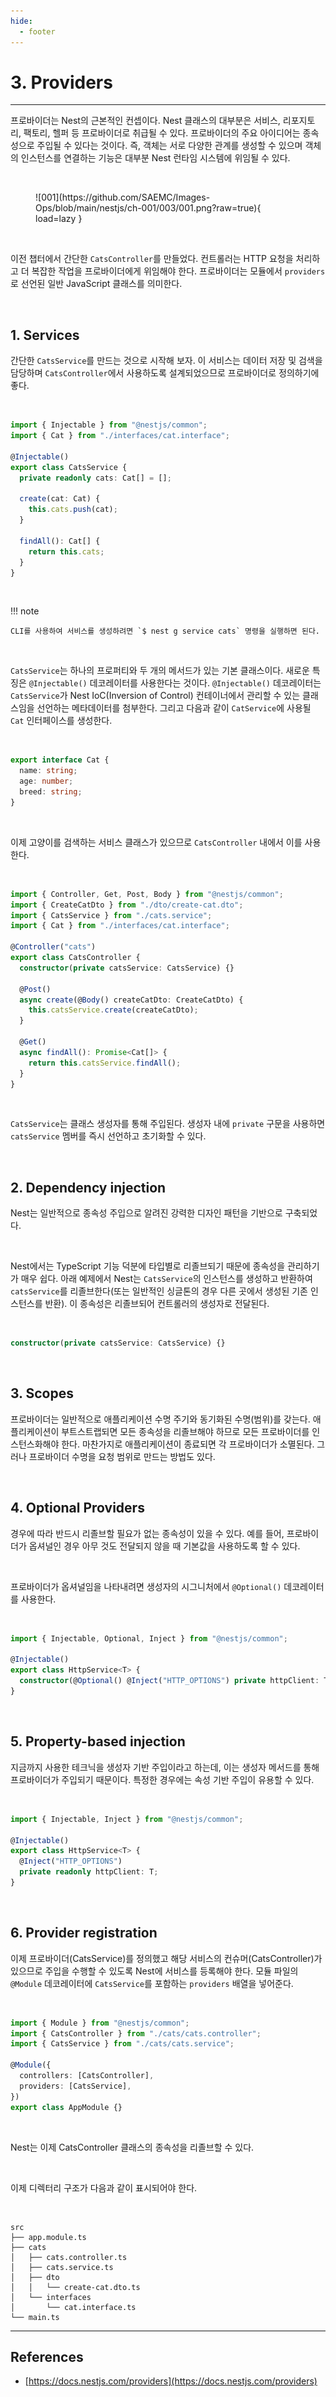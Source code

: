 ```yaml
---
hide:
  - footer
---
```


# 3. Providers

---

프로바이더는 Nest의 근본적인 컨셉이다. Nest 클래스의 대부분은 서비스, 리포지토리, 팩토리, 헬퍼 등 프로바이더로 취급될 수 있다. 프로바이더의 주요 아이디어는 종속성으로 주입될 수 있다는 것이다. 즉, 객체는 서로 다양한 관계를 생성할 수 있으며 객체의 인스턴스를 연결하는 기능은 대부분 Nest 런타임 시스템에 위임될 수 있다.

<br/>

<figure markdown>
  ![001](https://github.com/SAEMC/Images-Ops/blob/main/nestjs/ch-001/003/001.png?raw=true){ load=lazy }
</figure>

<br/>

이전 챕터에서 간단한 `CatsController`를 만들었다. 컨트롤러는 HTTP 요청을 처리하고 더 복잡한 작업을 프로바이더에게 위임해야 한다. 프로바이더는 모듈에서 `providers`로 선언된 일반 JavaScript 클래스를 의미한다.

<br/>

## 1. Services

간단한 `CatsService`를 만드는 것으로 시작해 보자. 이 서비스는 데이터 저장 및 검색을 담당하며 `CatsController`에서 사용하도록 설계되었으므로 프로바이더로 정의하기에 좋다.

<br/>

```typescript title="cats.service.ts"
import { Injectable } from "@nestjs/common";
import { Cat } from "./interfaces/cat.interface";

@Injectable()
export class CatsService {
  private readonly cats: Cat[] = [];

  create(cat: Cat) {
    this.cats.push(cat);
  }

  findAll(): Cat[] {
    return this.cats;
  }
}
```

<br/>

!!! note

    CLI를 사용하여 서비스를 생성하려면 `$ nest g service cats` 명령을 실행하면 된다.

<br/>

`CatsService`는 하나의 프로퍼티와 두 개의 메서드가 있는 기본 클래스이다. 새로운 특징은 `@Injectable()` 데코레이터를 사용한다는 것이다. `@Injectable()` 데코레이터는 `CatsService`가 Nest IoC(Inversion of Control) 컨테이너에서 관리할 수 있는 클래스임을 선언하는 메타데이터를 첨부한다. 그리고 다음과 같이 `CatService`에 사용될 `Cat` 인터페이스를 생성한다.

<br/>

```typescript title="interfaces/cat.interface.ts"
export interface Cat {
  name: string;
  age: number;
  breed: string;
}
```

<br/>

이제 고양이를 검색하는 서비스 클래스가 있으므로 `CatsController` 내에서 이를 사용한다.

<br/>

```typescript title="cats.controller.ts"
import { Controller, Get, Post, Body } from "@nestjs/common";
import { CreateCatDto } from "./dto/create-cat.dto";
import { CatsService } from "./cats.service";
import { Cat } from "./interfaces/cat.interface";

@Controller("cats")
export class CatsController {
  constructor(private catsService: CatsService) {}

  @Post()
  async create(@Body() createCatDto: CreateCatDto) {
    this.catsService.create(createCatDto);
  }

  @Get()
  async findAll(): Promise<Cat[]> {
    return this.catsService.findAll();
  }
}
```

<br/>

`CatsService`는 클래스 생성자를 통해 주입된다. 생성자 내에 `private` 구문을 사용하면 `catsService` 멤버를 즉시 선언하고 초기화할 수 있다.

<br/>

## 2. Dependency injection

Nest는 일반적으로 종속성 주입으로 알려진 강력한 디자인 패턴을 기반으로 구축되었다.

<br/>

Nest에서는 TypeScript 기능 덕분에 타입별로 리졸브되기 때문에 종속성을 관리하기가 매우 쉽다. 아래 예제에서 Nest는 `CatsService`의 인스턴스를 생성하고 반환하여 `catsService`를 리졸브한다(또는 일반적인 싱글톤의 경우 다른 곳에서 생성된 기존 인스턴스를 반환). 이 종속성은 리졸브되어 컨트롤러의 생성자로 전달된다.

<br/>

```typescript
constructor(private catsService: CatsService) {}
```

<br/>

## 3. Scopes

프로바이더는 일반적으로 애플리케이션 수명 주기와 동기화된 수명(범위)를 갖는다. 애플리케이션이 부트스트랩되면 모든 종속성을 리졸브해야 하므로 모든 프로바이더를 인스턴스화해야 한다. 마찬가지로 애플리케이션이 종료되면 각 프로바이더가 소멸된다. 그러나 프로바이더 수명을 요청 범위로 만드는 방법도 있다.

<br/>

## 4. Optional Providers

경우에 따라 반드시 리졸브할 필요가 없는 종속성이 있을 수 있다. 예를 들어, 프로바이더가 옵셔널인 경우 아무 것도 전달되지 않을 때 기본값을 사용하도록 할 수 있다.

<br/>

프로바이더가 옵셔널임을 나타내려면 생성자의 시그니처에서 `@Optional()` 데코레이터를 사용한다.

<br/>

```typescript
import { Injectable, Optional, Inject } from "@nestjs/common";

@Injectable()
export class HttpService<T> {
  constructor(@Optional() @Inject("HTTP_OPTIONS") private httpClient: T) {}
}
```

<br/>

## 5. Property-based injection

지금까지 사용한 테크닉을 생성자 기반 주입이라고 하는데, 이는 생성자 메서드를 통해 프로바이더가 주입되기 때문이다. 특정한 경우에는 속성 기반 주입이 유용할 수 있다.

<br/>

```typescript
import { Injectable, Inject } from "@nestjs/common";

@Injectable()
export class HttpService<T> {
  @Inject("HTTP_OPTIONS")
  private readonly httpClient: T;
}
```

<br/>

## 6. Provider registration

이제 프로바이더(CatsService)를 정의했고 해당 서비스의 컨슈머(CatsController)가 있으므로 주입을 수행할 수 있도록 Nest에 서비스를 등록해야 한다. 모듈 파일의 `@Module` 데코레이터에 `CatsService`를 포함하는 `providers` 배열을 넣어준다.

<br/>

```typescript title="app.module.ts"
import { Module } from "@nestjs/common";
import { CatsController } from "./cats/cats.controller";
import { CatsService } from "./cats/cats.service";

@Module({
  controllers: [CatsController],
  providers: [CatsService],
})
export class AppModule {}
```

<br/>

Nest는 이제 CatsController 클래스의 종속성을 리졸브할 수 있다.

<br/>

이제 디렉터리 구조가 다음과 같이 표시되어야 한다.

<br/>

```
src
├── app.module.ts
├── cats
│   ├── cats.controller.ts
│   ├── cats.service.ts
│   ├── dto
│   │   └── create-cat.dto.ts
│   └── interfaces
│       └── cat.interface.ts
└── main.ts
```

---

## References

- [https://docs.nestjs.com/providers](https://docs.nestjs.com/providers)
